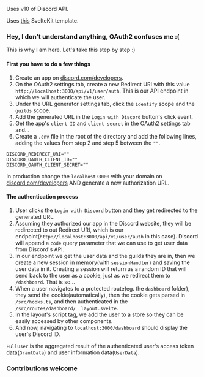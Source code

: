 Uses v10 of Discord API.

Uses [this](https://github.com/StrawHatHacker/SvelteKit-Skeleton) SvelteKit template.

### Hey, I don't understand anything, OAuth2 confuses me :(
This is why I am here. Let's take this step by step :)

#### First you have to do a few things
1. Create an app on [discord.com/developers](https://discord.com/developers/applications).
2. On the OAuth2 settings tab, create a new Redirect URI with this value `http://localhost:3000/api/v1/user/auth`. This is our API endpoint in which we will authenticate the user.
3. Under the URL generator settings tab, click the `identify` scope and the `guilds` scope.
4. Add the generated URL in the `Login with Discord` button's click event.
5. Get the app's `client ID` and `client secret` in the OAuth2 settings tab and...
6. Create a `.env` file in the root of the directory and add the following lines, adding the values from step 2 and step 5 between the `""`.
```
DISCORD_REDIRECT_URI=""
DISCORD_OAUTH_CLIENT_ID=""
DISCORD_OAUTH_CLIENT_SECRET=""
```

In production change the `localhost:3000` with your domain on [discord.com/developers](https://discord.com/developers/applications) AND generate a new authorization URL.

#### The authentication process
1. User clicks the `Login with Discord` button and they get redirected to the generated URL.
2. Assuming they authorized our app in the Discord website, they will be redirected to out Redirect URI, which is our endpoint(`http://localhost:3000/api/v1/user/auth` in this case). Discord will append a `code` query parameter that we can use to get user data from Discord's API.
3. In our endpoint we get the user data and the guilds they are in, then we create a new session in memory(with `sessionHandler`) and saving the user data in it. Creating a session will return us a random ID that will send back to the user as a cookie, just as we redirect them to `/dashboard`. That is so...
4. When a user navigates to a protected route(eg. the `dashboard` folder), they send the cookie(automatically), then the cookie gets parsed in `/src/hooks.ts`, and then authenticated in the `/src/routes/dashboard/__layout.svelte`.
5. In the layout's script tag, we add the user to a store so they can be easily accessed by other components.
6. And now, navigating to `localhost:3000/dashboard` should display the user's Discord ID.

`FullUser` is the aggregated result of the authenticated user's access token data(`GrantData`) and user information data(`UserData`).

### Contributions welcome
